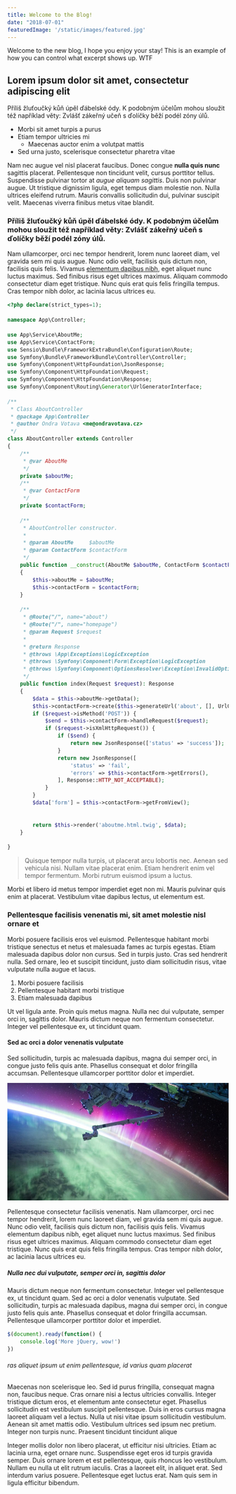 ```yaml
---
title: Welcome to the Blog!
date: "2018-07-01"
featuredImage: '/static/images/featured.jpg'
---
```


Welcome to the new blog, I hope you enjoy your stay! This is an example of how you can control what excerpt shows up. WTF

<!-- end -->

## Lorem ipsum dolor sit amet, consectetur adipiscing elit

Příliš žluťoučký kůň úpěl ďábelské ódy. K podobným účelům mohou sloužit též například věty: Zvlášť zákeřný učeň s ďolíčky běží podél zóny úlů.

*   Morbi sit amet turpis a purus
*   Etiam tempor ultricies mi
    *   Maecenas auctor enim a volutpat mattis
*   Sed urna justo, scelerisque consectetur pharetra vitae

Nam nec augue vel nisl placerat faucibus. Donec congue **nulla quis nunc** sagittis placerat. Pellentesque non tincidunt velit, cursus porttitor tellus. Suspendisse pulvinar tortor at _augue aliquam sagittis_. Duis non pulvinar augue. Ut tristique dignissim ligula, eget tempus diam molestie non. Nulla ultrices eleifend rutrum. Mauris convallis sollicitudin dui, pulvinar suscipit velit. Maecenas viverra finibus metus vitae blandit.

### Příliš žluťoučký kůň úpěl ďábelské ódy. K podobným účelům mohou sloužit též například věty: Zvlášť zákeřný učeň s ďolíčky běží podél zóny úlů.

Nam ullamcorper, orci nec tempor hendrerit, lorem nunc laoreet diam, vel gravida sem mi quis augue. Nunc odio velit, facilisis quis dictum non, facilisis quis felis. Vivamus [elementum dapibus nibh](https://google.com), eget aliquet nunc luctus maximus. Sed finibus risus eget ultrices maximus. Aliquam commodo consectetur diam eget tristique. Nunc quis erat quis felis fringilla tempus. Cras tempor nibh dolor, ac lacinia lacus ultrices eu.
```php
<?php declare(strict_types=1);

namespace App\Controller;

use App\Service\AboutMe;
use App\Service\ContactForm;
use Sensio\Bundle\FrameworkExtraBundle\Configuration\Route;
use Symfony\Bundle\FrameworkBundle\Controller\Controller;
use Symfony\Component\HttpFoundation\JsonResponse;
use Symfony\Component\HttpFoundation\Request;
use Symfony\Component\HttpFoundation\Response;
use Symfony\Component\Routing\Generator\UrlGeneratorInterface;

/**
 * Class AboutController
 * @package App\Controller
 * @author Ondra Votava <me@ondravotava.cz>
 */
class AboutController extends Controller
{
    /**
     * @var AboutMe
     */
    private $aboutMe;
    /**
     * @var ContactForm
     */
    private $contactForm;
    
    /**
     * AboutController constructor.
     *
     * @param AboutMe     $aboutMe
     * @param ContactForm $contactForm
     */
    public function __construct(AboutMe $aboutMe, ContactForm $contactForm)
    {
        $this->aboutMe = $aboutMe;
        $this->contactForm = $contactForm;
    }
    
    /**
     * @Route("/", name="about")
     * @Route("/", name="homepage")
     * @param Request $request
     *
     * @return Response
     * @throws \App\Exceptions\LogicException
     * @throws \Symfony\Component\Form\Exception\LogicException
     * @throws \Symfony\Component\OptionsResolver\Exception\InvalidOptionsException
     */
    public function index(Request $request): Response
    {
        $data = $this->aboutMe->getData();
        $this->contactForm->create($this->generateUrl('about', [], UrlGeneratorInterface::ABSOLUTE_URL));
        if ($request->isMethod('POST')) {
            $send = $this->contactForm->handleRequest($request);
            if ($request->isXmlHttpRequest()) {
                if ($send) {
                    return new JsonResponse(['status' => 'success']);
                }
                return new JsonResponse([
                    'status' => 'fail',
                    'errors' => $this->contactForm->getErrors(),
                ], Response::HTTP_NOT_ACCEPTABLE);
            }
        }
        $data['form'] = $this->contactForm->getFromView();
        
        
        return $this->render('aboutme.html.twig', $data);
    }
    
}

```

> Quisque tempor nulla turpis, ut placerat arcu lobortis nec. Aenean sed vehicula nisi. Nullam vitae placerat enim. Etiam hendrerit enim vel tempor fermentum. Morbi rutrum euismod ipsum a luctus.

Morbi et libero id metus tempor imperdiet eget non mi. Mauris pulvinar quis enim at placerat. Vestibulum vitae dapibus lectus, ut elementum est.

### Pellentesque facilisis venenatis mi, sit amet molestie nisl ornare et

Morbi posuere facilisis eros vel euismod. Pellentesque habitant morbi tristique senectus et netus et malesuada fames ac turpis egestas. Etiam malesuada dapibus dolor non cursus. Sed in turpis justo. Cras sed hendrerit nulla. Sed ornare, leo et suscipit tincidunt, justo diam sollicitudin risus, vitae vulputate nulla augue et lacus.

1.  Morbi posuere facilisis
2.  Pellentesque habitant morbi tristique
3.  Etiam malesuada dapibus

Ut vel ligula ante. Proin quis metus magna. Nulla nec dui vulputate, semper orci in, sagittis dolor. Mauris dictum neque non fermentum consectetur. Integer vel pellentesque ex, ut tincidunt quam.

#### Sed ac orci a dolor venenatis vulputate

Sed sollicitudin, turpis ac malesuada dapibus, magna dui semper orci, in congue justo felis quis ante. Phasellus consequat et dolor fringilla accumsan. Pellentesque ullamcorper porttitor dolor et imperdiet.

![Space](/static/images/space.jpg)

Pellentesque consectetur facilisis venenatis. Nam ullamcorper, orci nec tempor hendrerit, lorem nunc laoreet diam, vel gravida sem mi quis augue. Nunc odio velit, facilisis quis dictum non, facilisis quis felis. Vivamus elementum dapibus nibh, eget aliquet nunc luctus maximus. Sed finibus risus eget ultrices maximus. Aliquam commodo consectetur diam eget tristique. Nunc quis erat quis felis fringilla tempus. Cras tempor nibh dolor, ac lacinia lacus ultrices eu.

##### Nulla nec dui vulputate, semper orci in, sagittis dolor

Mauris dictum neque non fermentum consectetur. Integer vel pellentesque ex, ut tincidunt quam. Sed ac orci a dolor venenatis vulputate. Sed sollicitudin, turpis ac malesuada dapibus, magna dui semper orci, in congue justo felis quis ante. Phasellus consequat et dolor fringilla accumsan. Pellentesque ullamcorper porttitor dolor et imperdiet.

```javascript
$(document).ready(function() {
    console.log('More jQuery, wow!')
})
```

###### ras aliquet ipsum ut enim pellentesque, id varius quam placerat

Maecenas non scelerisque leo. Sed id purus fringilla, consequat magna non, faucibus neque. Cras ornare nisi a lectus ultricies convallis. Integer tristique dictum eros, et elementum ante consectetur eget. Phasellus sollicitudin est vestibulum suscipit pellentesque. Duis in eros cursus magna laoreet aliquam vel a lectus. Nulla ut nisi vitae ipsum sollicitudin vestibulum. Aenean sit amet mattis odio. Vestibulum ultrices sed ipsum nec pretium. Integer non turpis nunc. Praesent tincidunt tincidunt alique

Integer mollis dolor non libero placerat, ut efficitur nisi ultricies. Etiam ac lacinia urna, eget ornare nunc. Suspendisse eget eros id turpis gravida semper. Duis ornare lorem et est pellentesque, quis rhoncus leo vestibulum. Nullam eu nulla ut elit rutrum iaculis. Cras a laoreet elit, in aliquet erat. Sed interdum varius posuere. Pellentesque eget luctus erat. Nam quis sem in ligula efficitur bibendum.
